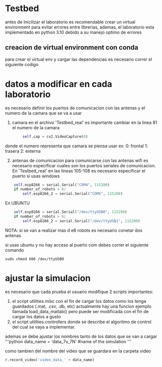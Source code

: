 # Testbed

antes de Inicilizar el laboratorio es recomendable crear un virtual environment para evitar errores entre librerias, ademas, el laboratorio esta implementado en python 3.10 debido a su manejo optimo de errores

## creacion de virtual environment con conda
 para crear el virtual env y cargar las dependencias es necesario correr el siguiente codigo
  

# datos a modificar en cada laboratorio
es necesario definir los puertos de comunicacion con las antenas y el numero de la camara que se va a usar

1. camara
en el archivo 'Testbed_real' es importante cambiar en la linea 81 el numero de la camara 
``` python
        self.cap = cv2.VideoCapture(0)
```
donde el numero representa que camara se piensa usar
ex:
0: frontal
1: trasera
2: externa

2. antenas de comunicacion
para comunicarse con las antenas wifi es necesario especificar cuales son los puertos seriales de comunicacion.
En 'Testbed_real' en las lineas 105-108 es necesario especificar el puerto
si usas windows
``` python
    self.esp8266 = serial.Serial("COM4", 115200)
    if number_of_robots > 6:
        self.esp8266_2 = serial.Serial("COM5", 115200)
```


En UBUNTU

``` python
    self.esp8266 = serial.Serial("/dev/ttyUSB0", 115200)
    if number_of_robots > 6:
        self.esp8266_2 = serial.Serial("/dev/ttyUSB1", 115200)
```

NOTA: si se van a realizar mas d e8 robots es necesario conetar dos antenas

si usas ubuntu y no hay acceso al puerto com debes correr el siguiente comando 
``` shell
sudo chmod 666 /dev/ttyUSB0
```

# ajustar la simulacion
es necesario que cada prueba el usuario modifique 2 scripts importantes:
1. el script utilities.misc con el fin de cargar los datos como los tenga guardados (.mat, .csv, .db, etc) actualmente hay una funcion ejemplo llamada load_data_matlab() pero puede ser modificada con el fin de cargar los datos a gusto
2. el script utilities.controllers donde se describe el algoritmo de control del cual se vaya a implementar.

ademas se debe ajustar los nombres tanto de los datos que se van a cargar
'''python 
data_name = 'data_7v_7N' #name of the simulation
'''

como tambien del nombre del video que se guardara en la carpeta video
```python 
r.record_video('video_data_' + data_name)
```

